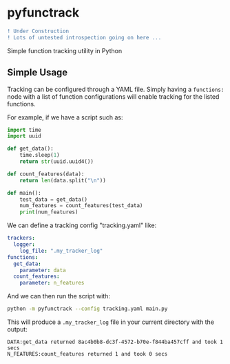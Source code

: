 # pyfunctrack

``` diff
! Under Construction
! Lots of untested introspection going on here ...
```

Simple function tracking utility in Python

## Simple Usage

Tracking can be configured through a YAML file. Simply having a `functions:` node with a list of function
configurations will enable tracking for the listed functions.

For example, if we have a script such as:

``` py
import time
import uuid

def get_data():
    time.sleep(1)
    return str(uuid.uuid4())

def count_features(data):
    return len(data.split("\n"))

def main():
    test_data = get_data()
    num_features = count_features(test_data)
    print(num_features)
```

We can define a tracking config "tracking.yaml" like:

``` yaml
trackers:
  logger:
    log_file: ".my_tracker_log"
functions:
  get_data:
    parameter: data
  count_features:
    parameter: n_features
```

And we can then run the script with:

``` bash
python -m pyfunctrack --config tracking.yaml main.py
```

This will produce a `.my_tracker_log` file in your current directory with the output:

``` log
DATA:get_data returned 8ac4b0b8-dc3f-4572-b70e-f844ba457cff and took 1 secs
N_FEATURES:count_features returned 1 and took 0 secs
```